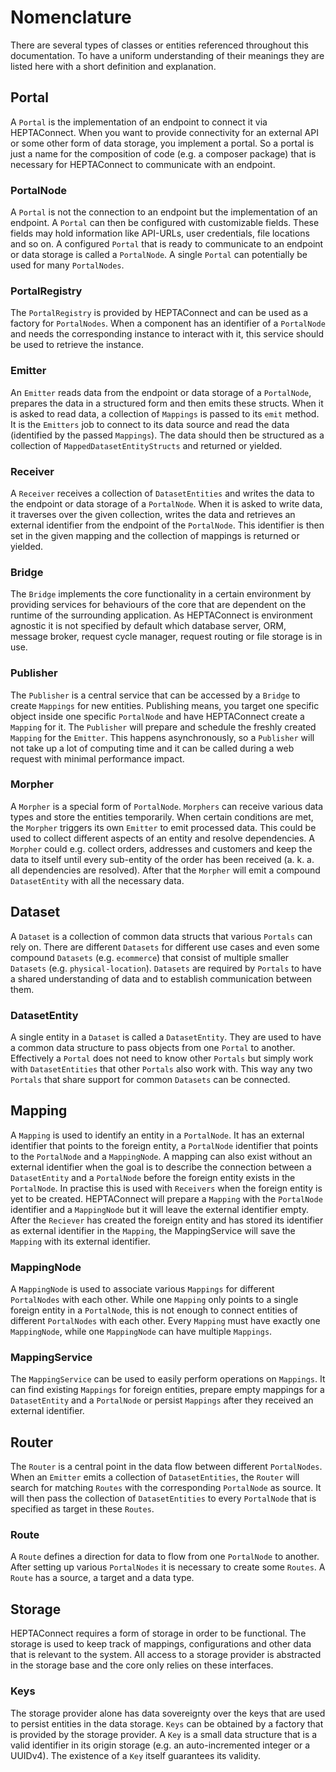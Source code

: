 # Nomenclature

There are several types of classes or entities referenced throughout this documentation. To have a uniform understanding of their meanings they are listed here with a short definition and explanation.

## Portal

A `Portal` is the implementation of an endpoint to connect it via HEPTAConnect. When you want to provide connectivity for an external API or some other form of data storage, you implement a portal. So a portal is just a name for the composition of code (e.g. a composer package) that is necessary for HEPTAConnect to communicate with an endpoint.

### PortalNode

A `Portal` is not the connection to an endpoint but the implementation of an endpoint. A `Portal` can then be configured with customizable fields. These fields may hold information like API-URLs, user credentials, file locations and so on. A configured `Portal` that is ready to communicate to an endpoint or data storage is called a `PortalNode`. A single `Portal` can potentially be used for many `PortalNodes`.

### PortalRegistry

The `PortalRegistry` is provided by HEPTAConnect and can be used as a factory for `PortalNodes`. When a component has an identifier of a `PortalNode` and needs the corresponding instance to interact with it, this service should be used to retrieve the instance.

### Emitter

An `Emitter` reads data from the endpoint or data storage of a `PortalNode`, prepares the data in a structured form and then emits these structs. When it is asked to read data, a collection of `Mappings` is passed to its `emit` method. It is the `Emitters` job to connect to its data source and read the data (identified by the passed `Mappings`). The data should then be structured as a collection of `MappedDatasetEntityStructs` and returned or yielded.

### Receiver

A `Receiver` receives a collection of `DatasetEntities` and writes the data to the endpoint or data storage of a `PortalNode`.  When it is asked to write data, it traverses over the given collection, writes the data and retrieves an external identifier from the endpoint of the `PortalNode`. This identifier is then set in the given mapping and the collection of mappings is returned or yielded.

### Bridge

The `Bridge` implements the core functionality in a certain environment by providing services for behaviours of the core that are dependent on the runtime of the surrounding application. As HEPTAConnect is environment agnostic it is not specified by default which database server, ORM, message broker, request cycle manager, request routing or file storage is in use.

### Publisher

The `Publisher` is a central service that can be accessed by a `Bridge` to create `Mappings` for new entities. Publishing means, you target one specific object inside one specific `PortalNode` and have HEPTAConnect create a `Mapping` for it. The `Publisher` will prepare and schedule the freshly created `Mapping` for the `Emitter`. This happens asynchronously, so a `Publisher` will not take up a lot of computing time and it can be called during a web request with minimal performance impact.

### Morpher

A `Morpher` is a special form of `PortalNode`. `Morphers` can receive various data types and store the entities temporarily. When certain conditions are met, the `Morpher` triggers its own `Emitter` to emit processed data. This could be used to collect different aspects of an entity and resolve dependencies. A `Morpher` could e.g. collect orders, addresses and customers and keep the data to itself until every sub-entity of the order has been received (a. k. a. all dependencies are resolved). After that the `Morpher` will emit a compound `DatasetEntity` with all the necessary data.

## Dataset

A `Dataset` is a collection of common data structs that various `Portals` can rely on. There are different `Datasets` for different use cases and even some compound `Datasets` (e.g. `ecommerce`) that consist of multiple smaller `Datasets` (e.g. `physical-location`). `Datasets` are required by `Portals` to have a shared understanding of data and to establish communication between them.

### DatasetEntity

A single entity in a `Dataset` is called a `DatasetEntity`. They are used to have a common data structure to pass objects from one `Portal` to another. Effectively a `Portal` does not need to know other `Portals` but simply work with `DatasetEntities` that other `Portals` also work with. This way any two `Portals` that share support for common `Datasets` can be connected.

## Mapping

A `Mapping` is used to identify an entity in a `PortalNode`. It has an external identifier that points to the foreign entity, a `PortalNode` identifier that points to the `PortalNode` and a `MappingNode`. A mapping can also exist without an external identifier when the goal is to describe the connection between a `DatasetEntity` and a `PortalNode` before the foreign entity exists in the `PortalNode`. In practise this is used with `Receivers` when the foreign entity is yet to be created. HEPTAConnect will prepare a `Mapping` with the `PortalNode` identifier and a `MappingNode` but it will leave the external identifier empty. After the `Reciever` has created the foreign entity and has stored its identifier as external identifier in the `Mapping`, the MappingService will save the `Mapping` with its external identifier.

### MappingNode

A `MappingNode` is used to associate various `Mappings` for different `PortalNodes` with each other. While one `Mapping` only points to a single foreign entity in a `PortalNode`, this is not enough to connect entities of different `PortalNodes` with each other. Every `Mapping` must have exactly one `MappingNode`, while one `MappingNode` can have multiple `Mappings`.

### MappingService

The `MappingService` can be used to easily perform operations on `Mappings`. It can find existing `Mappings` for foreign entities, prepare empty mappings for a `DatasetEntity` and a `PortalNode` or persist `Mappings` after they received an external identifier.

## Router

The `Router` is a central point in the data flow between different `PortalNodes`. When an `Emitter` emits a collection of `DatasetEntities`, the `Router` will search for matching `Routes` with the corresponding `PortalNode` as source. It will then pass the collection of `DatasetEntities` to every `PortalNode` that is specified as target in these `Routes`.

### Route

A `Route` defines a direction for data to flow from one `PortalNode` to another. After setting up various `PortalNodes` it is necessary to create some `Routes`. A `Route` has a source, a target and a data type.

## Storage

HEPTAConnect requires a form of storage in order to be functional. The storage is used to keep track of mappings, configurations and other data that is relevant to the system. All access to a storage provider is abstracted in the storage base and the core only relies on these interfaces.

### Keys

The storage provider alone has data sovereignty over the keys that are used to persist entities in the data storage. `Keys` can be obtained by a factory that is provided by the storage provider. A `Key` is a small data structure that is a valid identifier in its origin storage (e.g. an auto-incremented integer or a UUIDv4). The existence of a `Key` itself guarantees its validity.
